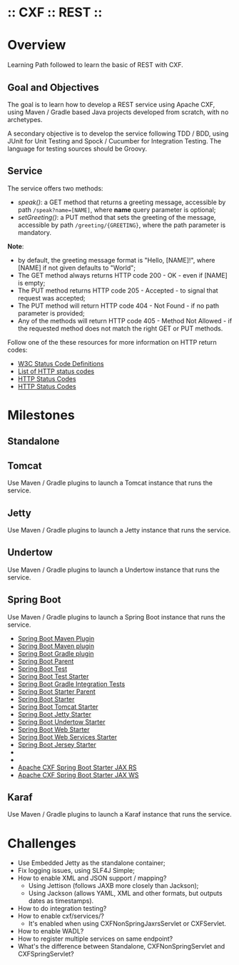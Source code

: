 ﻿:: CXF :: REST ::
=================

# Overview

Learning Path followed to learn the basic of REST with CXF.

## Goal and Objectives

The goal is to learn how to develop a REST service using Apache CXF, using Maven / Gradle based Java projects developed from scratch, with no archetypes.

A secondary objective is to develop the service following TDD / BDD, using JUnit for Unit Testing and Spock / Cucumber for Integration Testing. The language for testing sources should be Groovy.

## Service

The service offers two methods:
- _speak()_: a GET method that returns a greeting message, accessible by path ```/speak?name=[NAME]```, where **name** query parameter is optional;
- _setGreeting()_: a PUT method that sets the greeting of the message, accessible by path ```/greeting/{GREETING}```, where the path parameter is mandatory.

**Note**:
- by default, the greeting message format is "Hello, [NAME]!", where [NAME] if not given defaults to "World";
- The GET method always returns HTTP code 200 - OK - even if [NAME] is empty;
- The PUT method returns HTTP code 205 - Accepted - to signal that request was accepted;
- The PUT method will return HTTP code 404 - Not Found - if no path parameter is provided;
- Any of the methods will return HTTP code 405 - Method Not Allowed - if the requested method does not match the right GET or PUT methods.

Follow one of the these resources for more information on HTTP return codes:
- [W3C Status Code Definitions](https://www.w3.org/Protocols/rfc2616/rfc2616-sec10.html)
- [List of HTTP status codes](https://en.wikipedia.org/wiki/List_of_HTTP_status_codes)
- [HTTP Status Codes](http://www.restapitutorial.com/httpstatuscodes.html)
- [HTTP Status Codes](https://httpstatuses.com/)

# Milestones

## Standalone

## Tomcat

Use Maven / Gradle plugins to launch a Tomcat instance that runs the service.

## Jetty

Use Maven / Gradle plugins to launch a Jetty instance that runs the service.

## Undertow

Use Maven / Gradle plugins to launch a Undertow instance that runs the service.

## Spring Boot

Use Maven / Gradle plugins to launch a Spring Boot instance that runs the service.

- [Spring Boot Maven Plugin](http://docs.spring.io/spring-boot/docs/1.4.3.RELEASE/maven-plugin/)
- [Spring Boot Maven plugin](http://docs.spring.io/spring-boot/docs/1.4.3.RELEASE/reference/html/build-tool-plugins-maven-plugin.html)
- [Spring Boot Gradle plugin](http://docs.spring.io/spring-boot/docs/1.4.3.RELEASE/reference/html/build-tool-plugins-gradle-plugin.html)
- [Spring Boot Parent]()
- [Spring Boot Test]()
- [Spring Boot Test Starter]()
- [Spring Boot Gradle Integration Tests]()
- [Spring Boot Starter Parent](https://github.com/spring-projects/spring-boot/tree/master/spring-boot-starters/spring-boot-starter-parent)
- [Spring Boot Starter](https://github.com/spring-projects/spring-boot/tree/master/spring-boot-starters/spring-boot-starter)
- [Spring Boot Tomcat Starter](https://github.com/spring-projects/spring-boot/tree/master/spring-boot-starters/spring-boot-starter-tomcat)
- [Spring Boot Jetty Starter](https://github.com/spring-projects/spring-boot/tree/master/spring-boot-starters/spring-boot-starter-jetty)
- [Spring Boot Undertow Starter](https://github.com/spring-projects/spring-boot/tree/master/spring-boot-starters/spring-boot-starter-undertow)
- [Spring Boot Web Starter](https://github.com/spring-projects/spring-boot/tree/master/spring-boot-starters/spring-boot-starter-web)
- [Spring Boot Web Services Starter](https://github.com/spring-projects/spring-boot/tree/master/spring-boot-starters/spring-boot-starter-web-services)
- [Spring Boot Jersey Starter](https://github.com/spring-projects/spring-boot/tree/master/spring-boot-starters/spring-boot-starter-jersey)
- []()
- []()
- [Apache CXF Spring Boot Starter JAX RS](http://cxf.apache.org/docs/springboot.html#SpringBoot-SpringBootCXFJAX-RSStarter)
- [Apache CXF Spring Boot Starter JAX WS](http://cxf.apache.org/docs/springboot.html#SpringBoot-SpringBootCXFJAX-WSStarter)

## Karaf

Use Maven / Gradle plugins to launch a Karaf instance that runs the service.

# Challenges

- Use Embedded Jetty as the standalone container;
- Fix logging issues, using SLF4J Simple;
- How to enable XML and JSON support / mapping?
    - Using Jettison (follows JAXB more closely than Jackson);
    - Using Jackson (allows YAML, XML and other formats, but outputs dates as timestamps).
- How to do integration testing?
- How to enable cxf/services/?
    - It's enabled when using CXFNonSpringJaxrsServlet or CXFServlet.
- How to enable WADL?
- How to register multiple services on same endpoint?
- What's the difference between Standalone, CXFNonSpringServlet and CXFSpringServlet?
